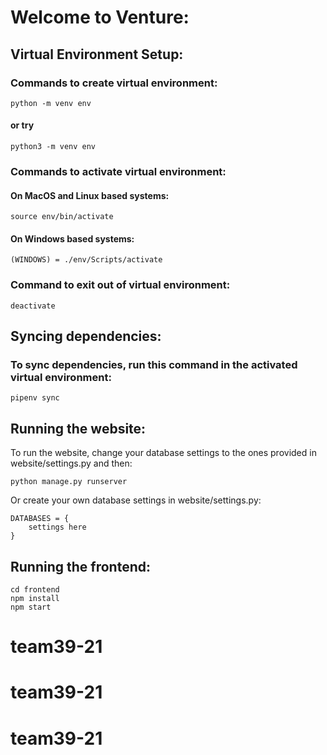 # Welcome to Venture:

## Virtual Environment Setup:

### Commands to create virtual environment:

```
python -m venv env
```

#### or try

```
python3 -m venv env
```

### Commands to activate virtual environment:

#### On MacOS and Linux based systems:

```
source env/bin/activate
```

#### On Windows based systems:

```
(WINDOWS) = ./env/Scripts/activate
```

### Command to exit out of virtual environment:

```
deactivate
```

## Syncing dependencies:

### To sync dependencies, run this command in the activated virtual environment:

```
pipenv sync
```

## Running the website:
To run the website, change your database settings to the ones provided in website/settings.py and then:
```
python manage.py runserver 
```

Or create your own database settings in website/settings.py:
```
DATABASES = {
    settings here
}
```

## Running the frontend:
```
cd frontend
npm install
npm start
```

# team39-21
# team39-21
# team39-21
